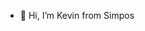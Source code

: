 - 👋 Hi, I’m Kevin from Simpos


<!---
KevinSimpos/KevinSimpos is a ✨ special ✨ repository because its `README.md` (this file) appears on your GitHub profile.
You can click the Preview link to take a look at your changes.
--->
